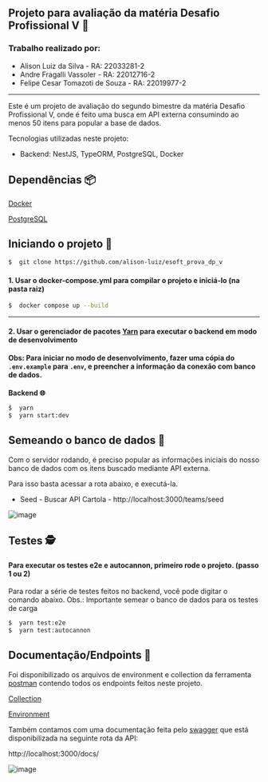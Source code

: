 ## Projeto para avaliação da matéria Desafio Profissional V 🚀

### Trabalho realizado por:

- Alison Luiz da Silva - RA: 22033281-2
- Andre Fragalli Vassoler - RA: 22012716-2
- Felipe Cesar Tomazoti de Souza - RA: 22019977-2

 ___  
 
Este é um projeto de avaliação do segundo bimestre da matéria Desafio Profissional V, onde é feito uma busca em API externa consumindo ao menos 50 itens para popular a base de dados.

Tecnologias utilizadas neste projeto:

- Backend: NestJS, TypeORM, PostgreSQL, Docker

## Dependências 📦

[Docker](https://www.docker.com/)

[PostgreSQL](https://www.postgresql.org/)

## Iniciando o projeto 🚩

```bash
$  git clone https://github.com/alison-luiz/esoft_prova_dp_v
```  

#### 1. Usar o docker-compose.yml para compilar o projeto e iniciá-lo (na pasta raiz)

```bash
$  docker compose up --build
```

---

#### 2. Usar o gerenciador de pacotes [Yarn](https://yarnpkg.com/) para executar o backend em modo de desenvolvimento

#### Obs: Para iniciar no modo de desenvolvimento, fazer uma cópia do `.env.example` para `.env`, e preencher a informação da conexão com banco de dados.

**Backend 🌐**

```bash
$  yarn
$  yarn start:dev
```

## Semeando o banco de dados 🌾

Com o servidor rodando, é preciso popular as informações iniciais do nosso banco de dados com os itens buscado mediante API externa.

Para isso basta acessar a rota abaixo, e executá-la.

 - Seed - Buscar API Cartola - http://localhost:3000/teams/seed

![image](https://github.com/alison-luiz/esoft_prova_dp_v/assets/89758128/d08995dc-167b-429f-a803-f69c516de03a)

## Testes 🕵️

#### Para executar os testes e2e e autocannon, primeiro rode o projeto. (passo 1 ou 2)

Para rodar a série de testes feitos no backend, você pode digitar o comando abaixo.
Obs.: Importante semear o banco de dados para os testes de carga

```bash
$  yarn test:e2e
$  yarn test:autocannon
```

## Documentação/Endpoints 📰

Foi disponibilizado os arquivos de environment e collection da ferramenta [postman](https://www.postman.com/) contendo todos os endpoints feitos neste projeto.

[Collection](https://github.com/alison-luiz/esoft_prova_dp_v/blob/main/postman/DP%20V%20-%20Prova%202%C2%BA%20bimestre.postman_collection.json)

[Environment](https://github.com/alison-luiz/esoft_prova_dp_v/blob/main/postman/DP%20V%20-%20Prova%202%C2%BA%20bimestre.postman_environment.json)  

Também contamos com uma documentação feita pelo [swagger](https://swagger.io/) que está disponibilizada na seguinte rota da API:  

http://localhost:3000/docs/

![image](https://github.com/alison-luiz/esoft_prova_dp_v/assets/89758128/b075eee5-5bdc-40a0-aebe-fce455086c47)
